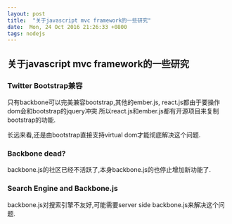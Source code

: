 ```yaml
---
layout: post
title:  "关于javascript mvc framework的一些研究"
date:  Mon, 24 Oct 2016 21:26:33 +0800
tags: nodejs
---
```


## 关于javascript mvc framework的一些研究

### Twitter Bootstrap兼容

只有backbone可以完美兼容bootstrap,其他的ember.js, react.js都由于要操作dom会和bootstrap的jquery冲突.所以react.js和ember.js都有开源项目来复制bootstrap的功能.

长远来看,还是由bootstrap直接支持virtual dom才能彻底解决这个问题.

### Backbone dead?

backbone.js的社区已经不活跃了,本身backbone.js的也停止增加新功能了.

### Search Engine and Backbone.js

backbone.js对搜索引擎不友好,可能需要server side backbone.js来解决这个问题.
